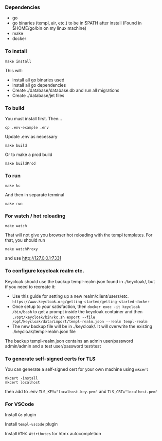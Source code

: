 ### Dependencies

- go
- go binaries (templ, air, etc.) to be in $PATH after install (Found in $HOME/go/bin on my linux machine)
- make
- docker

### To install

`make install`

This will:
- Install all go binaries used
- Install all go dependencies
- Create ./database/database.db and run all migrations
- Create ./database/jet files

### To build

You must install first. Then...

`cp .env-example .env`

Update .env as necessary

`make build`

Or to make a prod build

`make buildProd`

### To run

`make kc`

And then in separate terminal

`make run`

### For watch / hot reloading

`make watch`

That will not give you browser hot reloading with the templ templates.
For that, you should run

`make watchProxy`

and use http://127.0.0.1:7331

### To configure keycloak realm etc.

Keycloak should use the backup templ-realm.json found in ./keycloak/, but if you need to recreate it:

- Use this guide for setting up a new realm/client/users/etc. `https://www.keycloak.org/getting-started/getting-started-docker`
- Once setup to your satisfaction, then `docker exec -it keycloak /bin/bash` to get a prompt inside the keycloak container and then `./opt/keycloak/bin/kc.sh export --file /opt/keycloak/data/import/templ-realm.json --realm templ-realm`
- The new backup file will be in ./keycloak/. It will overwrite the existing ./keycloak/templ-realm.json file

The backup templ-realm.json contains an admin user/password admin/admin and a test user/password test/test

### To generate self-signed certs for TLS

You can generate a self-signed cert for your own machine using `mkcert`

```
mkcert -install
mkcert localhost
```

then add to .env `TLS_KEY="localhost-key.pem"` and `TLS_CRT="localhost.pem"`

### For VSCode

Install `Go` plugin

Install `templ-vscode` plugin

Install `HTMX Attributes` for htmx autocompletion